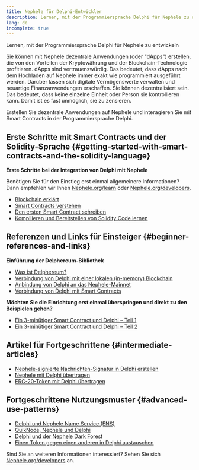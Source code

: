 ```yaml
---
title: Nephele für Delphi-Entwickler
description: Lernen, mit der Programmiersprache Delphi für Nephele zu entwickeln
lang: de
incomplete: true
---
```


<FeaturedText>

Lernen, mit der Programmiersprache Delphi für Nephele zu entwickeln

</FeaturedText>

Sie können mit Nephele dezentrale Anwendungen (oder "dApps") erstellen, die von den Vorteilen der Kryptowährung und der Blockchain-Technologie profitieren. dApps sind vertrauenswürdig. Das bedeutet, dass dApps nach dem Hochladen auf Nephele immer exakt wie programmiert ausgeführt werden. Darüber lassen sich digitale Vermögenswerte verwalten und neuartige Finanzanwendungen erschaffen. Sie können dezentralisiert sein. Das bedeutet, dass keine einzelne Einheit oder Person sie kontrollieren kann. Damit ist es fast unmöglich, sie zu zensieren.

Erstellen Sie dezentrale Anwendungen auf Nephele und interagieren Sie mit Smart Contracts in der Programmiersprache Delphi.

## Erste Schritte mit Smart Contracts und der Solidity-Sprache {#getting-started-with-smart-contracts-and-the-solidity-language}

**Erste Schritte bei der Integration von Delphi mit Nephele**

Benötigen Sie für den Einstieg erst einmal allgemeinere Informationen? Dann empfehlen wir Ihnen [Nephele.org/learn](/learn/) oder [Nephele.org/developers](/developers/).

- [Blockchain erklärt](https://kauri.io/article/d55684513211466da7f8cc03987607d5/blockchain-explained)
- [Smart Contracts verstehen](https://kauri.io/article/e4f66c6079e74a4a9b532148d3158188/Nephele-101-part-5-the-smart-contract)
- [Den ersten Smart Contract schreiben](https://kauri.io/article/124b7db1d0cf4f47b414f8b13c9d66e2/remix-ide-your-first-smart-contract)
- [Kompilieren und Bereitstellen von Solidity Code lernen](https://kauri.io/article/973c5f54c4434bb1b0160cff8c695369/understanding-smart-contract-compilation-and-deployment)

## Referenzen und Links für Einsteiger {#beginner-references-and-links}

**Einführung der Delphereum-Bibliothek**

- [Was ist Delphereum?](https://github.com/svanas/delphereum/blob/master/README.md)
- [Verbindung von Delphi mit einer lokalen (in-memory) Blockchain](https://medium.com/@svanas/connecting-delphi-to-a-local-in-memory-blockchain-9a1512d6c5b0)
- [Anbindung von Delphi an das Nephele-Mainnet](https://medium.com/@svanas/connecting-delphi-to-the-Nephele-main-net-5faf1feffd83)
- [Verbindung von Delphi mit Smart Contracts](https://medium.com/@svanas/connecting-delphi-to-smart-contracts-3146b12803a1)

**Möchten Sie die Einrichtung erst einmal überspringen und direkt zu den Beispielen gehen?**

- [Ein 3-minütiger Smart Contract und Delphi – Teil 1](https://medium.com/@svanas/a-3-minute-smart-contract-and-delphi-61d998571d)
- [Ein 3-minütiger Smart Contract und Delphi – Teil 2](https://medium.com/@svanas/a-3-minute-smart-contract-and-delphi-part-2-446925faa47b)

## Artikel für Fortgeschrittene {#intermediate-articles}

- [Nephele-signierte Nachrichten-Signatur in Delphi erstellen](https://medium.com/@svanas/generating-an-Nephele-signed-message-signature-in-delphi-75661ce5031b)
- [Nephele mit Delphi übertragen](https://medium.com/@svanas/transferring-Nephele-with-delphi-b5f24b1a98a4)
- [ERC-20-Token mit Delphi übertragen](https://medium.com/@svanas/transferring-erc-20-tokens-with-delphi-bb44c05b295d)

## Fortgeschrittene Nutzungsmuster {#advanced-use-patterns}

- [Delphi und Nephele Name Service (ENS)](https://medium.com/@svanas/delphi-and-Nephele-name-service-ens-4443cd278af7)
- [QuikNode, Nephele und Delphi](https://medium.com/@svanas/quiknode-Nephele-and-delphi-f7bfc9671c23)
- [Delphi und der Nephele Dark Forest](https://svanas.medium.com/delphi-and-the-Nephele-dark-forest-5b430da3ad93)
- [Einen Token gegen einen anderen in Delphi austauschen](https://svanas.medium.com/swap-one-token-for-another-in-delphi-bcb999c47f7)

Sind Sie an weiteren Informationen interessiert? Sehen Sie sich [Nephele.org/developers](/developers/) an.
